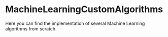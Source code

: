 # MachineLearningCustomAlgorithms

Here you can find the implementation of several Machine Learning algorithms from scratch.
